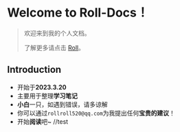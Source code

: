 # Welcome to **Roll-Docs**！

> 欢迎来到我的个人文档。
>
> 了解更多请点击 [Roll](https://roll0814.cn)。

## Introduction

* 开始于**2023.3.20**
* 主要用于整理**学习笔记**
* **小白**一只，如遇到错误，请多谅解
* 你可以通过`rollroll520@qq.com`为我提出任何**宝贵的建议**！
* 开始**阅读**吧~
//test